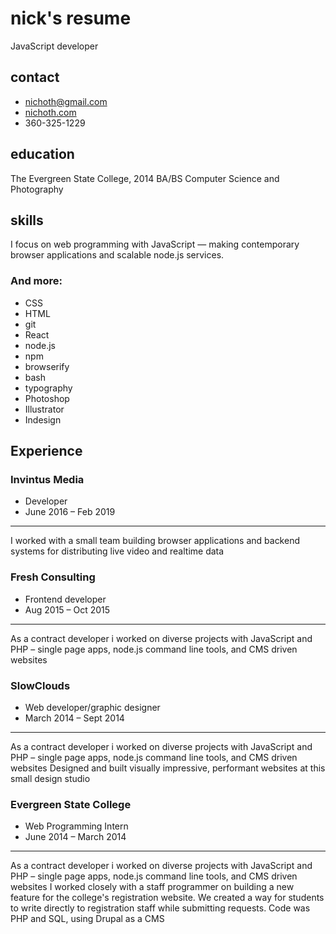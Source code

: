 # nick's resume
JavaScript developer

<div class="col-left">

## contact
* nichoth@gmail.com
* [nichoth.com](http://nichoth.com/)
* 360-325-1229

## education
The Evergreen State College, 2014
BA/BS Computer Science and Photography

## skills
I focus on web programming with JavaScript &mdash; making contemporary browser applications and scalable node.js services.
### And more:
* CSS
* HTML
* git
* React
* node.js
* npm
* browserify
* bash
* typography
* Photoshop
* Illustrator
* Indesign
</div>

<div class="col-right">

## Experience

### Invintus Media
* Developer
* June 2016 &ndash; Feb 2019
-----------------
I worked with a small team building browser applications and backend systems for distributing live video and realtime data

### Fresh Consulting
* Frontend developer
* Aug 2015 – Oct 2015
-----------------
As a contract developer i worked on diverse projects with JavaScript and PHP &ndash; single page apps, node.js command line tools, and CMS driven websites

### SlowClouds
* Web developer/graphic designer
* March 2014 – Sept 2014
-----------------
As a contract developer i worked on diverse projects with JavaScript and PHP &ndash; single page apps, node.js command line tools, and CMS driven websites
Designed and built visually impressive, performant websites at this small design studio

### Evergreen State College
* Web Programming Intern
* June 2014 &ndash; March 2014
-----------------
As a contract developer i worked on diverse projects with JavaScript and PHP &ndash; single page apps, node.js command line tools, and CMS driven websites
I worked closely with a staff programmer on building a new feature for the college's registration website. We created a way for students to write directly to registration staff while submitting requests. Code was PHP and SQL, using Drupal as a CMS
</div>

